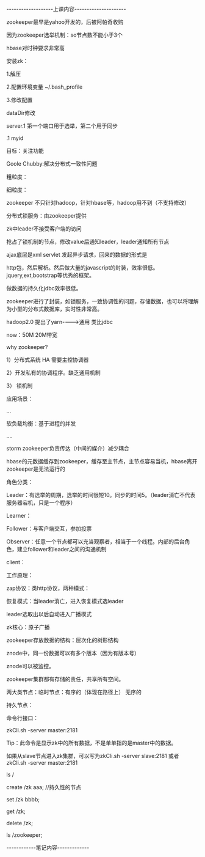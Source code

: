 -------------------上课内容---------------------

zookeeper最早是yahoo开发的，后被阿帕奇收购

因为zookeeper选举机制：so节点数不能小于3个

hbase对时钟要求非常高

安装zk：

1.解压

2.配置环境变量 ~/.bash_profile

3.修改配置

dataDir修改

server.1 第一个端口用于选举，第二个用于同步

.1 myid

目标：关注功能

Goole Chubby:解决分布式一致性问题

粗粒度：

细粒度：

zookeeper 不只针对hadoop，针对hbase等，hadoop用不到（不支持修改）

分布式锁服务：由zookeeper提供

zk中leader不接受客户端的访问

抢占了锁机制的节点，修改value后通知leader，leader通知所有节点

ajax底层是xml servlet 发起异步请求，回来的数据的形式是

http包，然后解析。然后做大量的javascript的封装，效率很低。jquery,ext,bootstrap等优秀的框架。

做数据的持久化jdbc效率很低。

zookeeper进行了封装，如锁服务，一致协调性的问题，存储数据，也可以将理解为小型的分布式数据库，实时性非常高。

hadoop2.0 提出了yarn---->通用 类比jdbc

now：50M 20M带宽

why zookeeper?

1）分布式系统 HA 需要主控协调器 

2）开发私有的协调程序。缺乏通用机制

3） 锁机制

应用场景：

...

软负载均衡：基于进程的并发

....

storm zookeeper负责传达（中间的媒介）减少耦合

hbase的元数据缓存到zookeeper，缓存至主节点，主节点容易当机，hbase离开zookeeper是无法运行的

角色分类：

Leader：有选举的周期，选举的时间很短10。同步的时间5。（leader消亡不代表服务器宕机，只是一个程序）

Learner：

Follower：与客户端交互，参加投票

Observer：任意一个节点都可以充当观察者，相当于一个线程。内部的后台角色，建立follower和leader之间的沟通机制

client：

工作原理：

zap协议：类http协议，两种模式：

恢复模式：当leader消亡，进入恢复模式选leader

leader选取出以后自动进入广播模式

zk核心：原子广播 

zookeeper存放数据的结构：层次化的树形结构

znode中，同一份数据可以有多个版本（因为有版本号）

znode可以被监控。

zookeeper集群都有存储的责任，共享所有空间。

两大类节点：临时节点：有序的（体现在路径上） 无序的

持久节点：

命令行接口：

zkCli.sh -server master:2181

Tip：此命令是显示zk中的所有数据，不是单单指的是master中的数据。

   如果从slave节点进入zk集群，可以写为zkCli.sh -server slave:2181 或者 zkCli.sh -server master:2181

ls / 

create /zk aaa; //持久性的节点

set  /zk bbbb;

get  /zk;

delete  /zk;

 ls /zookeeper;

------------笔记内容-------------
